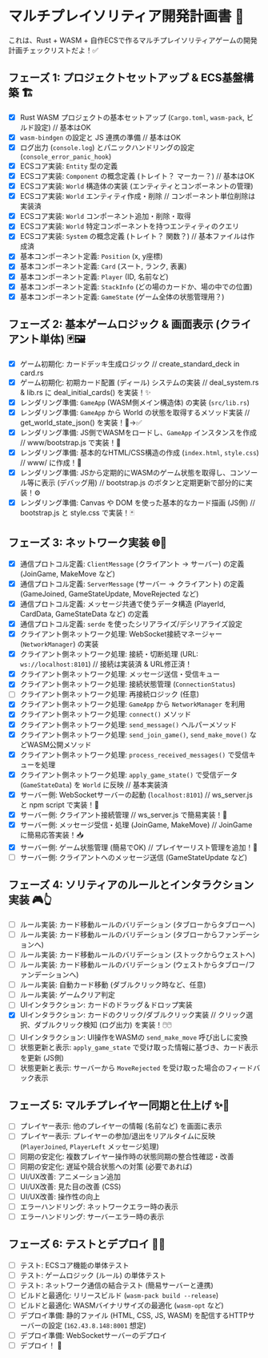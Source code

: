 # マルチプレイソリティア開発計画書 🚀

これは、Rust + WASM + 自作ECSで作るマルチプレイソリティアゲームの開発計画チェックリストだよ！✅

## フェーズ 1: プロジェクトセットアップ & ECS基盤構築 🏗️

- [x] Rust WASM プロジェクトの基本セットアップ (`Cargo.toml`, `wasm-pack`, ビルド設定) // 基本はOK
- [x] `wasm-bindgen` の設定と JS 連携の準備 // 基本はOK
- [x] ログ出力 (`console.log`) とパニックハンドリングの設定 (`console_error_panic_hook`)
- [x] ECSコア実装: `Entity` 型の定義
- [x] ECSコア実装: `Component` の概念定義 (トレイト？ マーカー？) // 基本はOK
- [x] ECSコア実装: `World` 構造体の実装 (エンティティとコンポーネントの管理)
- [x] ECSコア実装: `World` エンティティ作成・削除 // コンポーネント単位削除は実装済
- [x] ECSコア実装: `World` コンポーネント追加・削除・取得
- [x] ECSコア実装: `World` 特定コンポーネントを持つエンティティのクエリ
- [x] ECSコア実装: `System` の概念定義 (トレイト？ 関数？) // 基本ファイルは作成済
- [x] 基本コンポーネント定義: `Position` (x, y座標)
- [x] 基本コンポーネント定義: `Card` (スート, ランク, 表裏)
- [x] 基本コンポーネント定義: `Player` (ID, 名前など)
- [x] 基本コンポーネント定義: `StackInfo` (どの場のカードか、場の中での位置)
- [x] 基本コンポーネント定義: `GameState` (ゲーム全体の状態管理用？)

## フェーズ 2: 基本ゲームロジック & 画面表示 (クライアント単体) 🃏🖼️

- [x] ゲーム初期化: カードデッキ生成ロジック // create_standard_deck in card.rs
- [x] ゲーム初期化: 初期カード配置 (ディール) システムの実装 // deal_system.rs & lib.rs に deal_initial_cards() を実装！✨
- [x] レンダリング準備: `GameApp` (WASM側メイン構造体) の実装 (`src/lib.rs`)
- [x] レンダリング準備: `GameApp` から World の状態を取得するメソッド実装 // get_world_state_json() を実装！🦴→✅
- [x] レンダリング準備: JS側でWASMをロードし、`GameApp` インスタンスを作成 // www/bootstrap.js で実装！🚀
- [x] レンダリング準備: 基本的なHTML/CSS構造の作成 (`index.html`, `style.css`) // www/ に作成！🎨
- [x] レンダリング準備: JSから定期的にWASMのゲーム状態を取得し、コンソール等に表示 (デバッグ用) // bootstrap.js のボタンと定期更新で部分的に実装！⚙️
- [x] レンダリング準備: Canvas や DOM を使った基本的なカード描画 (JS側) // bootstrap.js と style.css で実装！🃏

## フェーズ 3: ネットワーク実装 🌐🤝

- [x] 通信プロトコル定義: `ClientMessage` (クライアント → サーバー) の定義 (JoinGame, MakeMove など)
- [x] 通信プロトコル定義: `ServerMessage` (サーバー → クライアント) の定義 (GameJoined, GameStateUpdate, MoveRejected など)
- [x] 通信プロトコル定義: メッセージ共通で使うデータ構造 (PlayerId, CardData, GameStateData など) の定義
- [x] 通信プロトコル定義: `serde` を使ったシリアライズ/デシリアライズ設定
- [x] クライアント側ネットワーク処理: WebSocket接続マネージャー (`NetworkManager`) の実装
- [x] クライアント側ネットワーク処理: 接続・切断処理 (URL: `ws://localhost:8101`) // 接続は実装済 & URL修正済！
- [x] クライアント側ネットワーク処理: メッセージ送信・受信キュー
- [x] クライアント側ネットワーク処理: 接続状態管理 (`ConnectionStatus`)
- [ ] クライアント側ネットワーク処理: 再接続ロジック (任意)
- [x] クライアント側ネットワーク処理: `GameApp` から `NetworkManager` を利用
- [x] クライアント側ネットワーク処理: `connect()` メソッド
- [x] クライアント側ネットワーク処理: `send_message()` ヘルパーメソッド
- [x] クライアント側ネットワーク処理: `send_join_game()`, `send_make_move()` などWASM公開メソッド
- [x] クライアント側ネットワーク処理: `process_received_messages()` で受信キューを処理
- [x] クライアント側ネットワーク処理: `apply_game_state()` で受信データ (`GameStateData`) を `World` に反映 // 基本実装済
- [x] サーバー側: WebSocketサーバーの起動 (`localhost:8101`) // ws_server.js と npm script で実装！🔌
- [x] サーバー側: クライアント接続管理 // ws_server.js で簡易実装！🤝
- [x] サーバー側: メッセージ受信・処理 (JoinGame, MakeMove) // JoinGame に簡易応答実装！📥
- [x] サーバー側: ゲーム状態管理 (簡易でOK) // プレイヤーリスト管理を追加！💾
- [ ] サーバー側: クライアントへのメッセージ送信 (GameStateUpdate など)

## フェーズ 4: ソリティアのルールとインタラクション実装 🎮👆

- [ ] ルール実装: カード移動ルールのバリデーション (タブローからタブローへ)
- [ ] ルール実装: カード移動ルールのバリデーション (タブローからファンデーションへ)
- [ ] ルール実装: カード移動ルールのバリデーション (ストックからウェストへ)
- [ ] ルール実装: カード移動ルールのバリデーション (ウェストからタブロー/ファンデーションへ)
- [ ] ルール実装: 自動カード移動 (ダブルクリック時など、任意)
- [ ] ルール実装: ゲームクリア判定
- [ ] UIインタラクション: カードのドラッグ＆ドロップ実装
- [x] UIインタラクション: カードのクリック/ダブルクリック実装 // クリック選択、ダブルクリック検知 (ログ出力) を実装！🖱️🖱️
- [ ] UIインタラクション: UI操作をWASMの `send_make_move` 呼び出しに変換
- [ ] 状態更新と表示: `apply_game_state` で受け取った情報に基づき、カード表示を更新 (JS側)
- [ ] 状態更新と表示: サーバーから `MoveRejected` を受け取った場合のフィードバック表示

## フェーズ 5: マルチプレイヤー同期と仕上げ ✨💅

- [ ] プレイヤー表示: 他のプレイヤーの情報 (名前など) を画面に表示
- [ ] プレイヤー表示: プレイヤーの参加/退出をリアルタイムに反映 (`PlayerJoined`, `PlayerLeft` メッセージ処理)
- [ ] 同期の安定化: 複数プレイヤー操作時の状態同期の整合性確認・改善
- [ ] 同期の安定化: 遅延や競合状態への対策 (必要であれば)
- [ ] UI/UX改善: アニメーション追加
- [ ] UI/UX改善: 見た目の改善 (CSS)
- [ ] UI/UX改善: 操作性の向上
- [ ] エラーハンドリング: ネットワークエラー時の表示
- [ ] エラーハンドリング: サーバーエラー時の表示

## フェーズ 6: テストとデプロイ 🧪🚀

- [ ] テスト: ECSコア機能の単体テスト
- [ ] テスト: ゲームロジック (ルール) の単体テスト
- [ ] テスト: ネットワーク通信の結合テスト (簡易サーバーと連携)
- [ ] ビルドと最適化: リリースビルド (`wasm-pack build --release`)
- [ ] ビルドと最適化: WASMバイナリサイズの最適化 (`wasm-opt` など)
- [ ] デプロイ準備: 静的ファイル (HTML, CSS, JS, WASM) を配信するHTTPサーバーの設定 (`162.43.8.148:8001` 想定)
- [ ] デプロイ準備: WebSocketサーバーのデプロイ
- [ ] デプロイ！ 🎉 